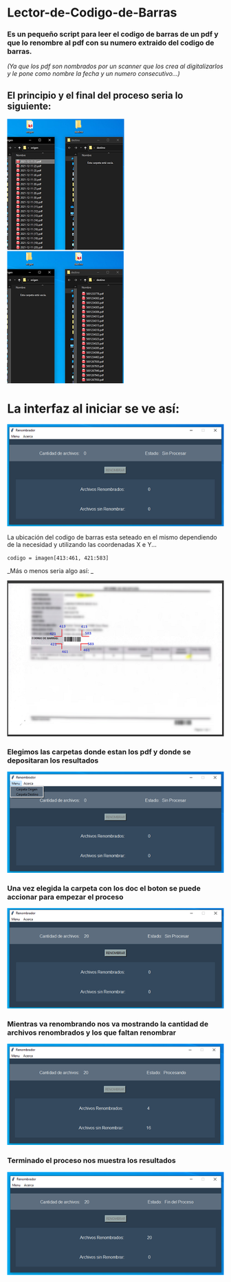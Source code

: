 # Lector-de-Codigo-de-Barras

### Es un pequeño script para leer el codigo de barras de un pdf y que lo renombre al pdf con su numero extraido del codigo de barras.

_(Ya que los pdf son nombrados por un scanner que los crea al digitalizarlos y le pone como nombre la fecha y un numero consecutivo...)_

## El principio y el final del proceso seria lo siguiente:

![Image text](https://github.com/Javier-I-Morales/Lector-de-Codigo-de-Barras/blob/main/Lector_de_codigos/Imagenes/uno.png)         ![Image text](https://github.com/Javier-I-Morales/Lector-de-Codigo-de-Barras/blob/main/Lector_de_codigos/Imagenes/dos.png)

# La interfaz al iniciar se ve así:

![Image text](https://github.com/Javier-I-Morales/Lector-de-Codigo-de-Barras/blob/main/Lector_de_codigos/Imagenes/Interfaz.png)


La ubicación del codigo de barras esta seteado en el mismo dependiendo de la necesidad y utilizando las coordenadas X e Y...

```
codigo = imagen[413:461, 421:583]
```
_Más o menos seria algo así: _

![image text](https://github.com/Javier-I-Morales/Lector-de-Codigo-de-Barras/blob/main/Lector_de_codigos/Imagenes/imagen%20codigo.png)

### Elegimos las carpetas donde estan los pdf y donde se depositaran los resultados

![Image text](https://github.com/Javier-I-Morales/Lector-de-Codigo-de-Barras/blob/main/Lector_de_codigos/Imagenes/menu_carpetas.png)

### Una vez elegida la carpeta con los doc el boton se puede accionar para empezar el proceso

![image text](https://github.com/Javier-I-Morales/Lector-de-Codigo-de-Barras/blob/main/Lector_de_codigos/Imagenes/Interfaz%20antes%20del%20proceso.png)

### Mientras va renombrando nos va mostrando la cantidad de archivos renombrados y los que faltan renombrar

![Image text](https://github.com/Javier-I-Morales/Lector-de-Codigo-de-Barras/blob/main/Lector_de_codigos/Imagenes/Interfaz%20procesando.png)

### Terminado el proceso nos muestra los resultados

![Image text](https://github.com/Javier-I-Morales/Lector-de-Codigo-de-Barras/blob/main/Lector_de_codigos/Imagenes/Interfaz%20proceso%20terminado.png)

